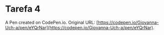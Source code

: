 # Tarefa 4

A Pen created on CodePen.io. Original URL: [https://codepen.io/Giovanna-Uch-a/pen/eYQrNar](https://codepen.io/Giovanna-Uch-a/pen/eYQrNar).

